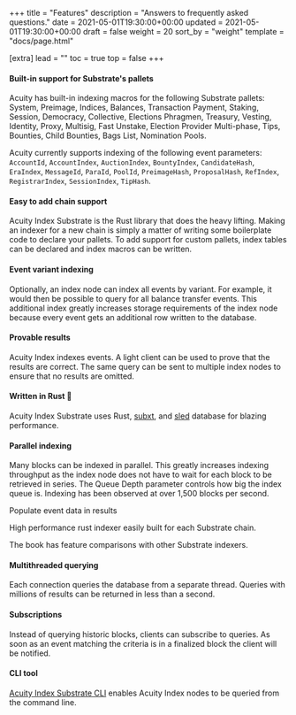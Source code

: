 +++
title = "Features"
description = "Answers to frequently asked questions."
date = 2021-05-01T19:30:00+00:00
updated = 2021-05-01T19:30:00+00:00
draft = false
weight = 20
sort_by = "weight"
template = "docs/page.html"

[extra]
lead = ""
toc = true
top = false
+++

#### Built-in support for Substrate's pallets

Acuity has built-in indexing macros for the following Substrate pallets: System, Preimage, Indices, Balances, Transaction Payment, Staking, Session, Democracy, Collective, Elections Phragmen, Treasury, Vesting, Identity, Proxy, Multisig, Fast Unstake, Election Provider Multi-phase, Tips, Bounties, Child Bounties, Bags List, Nomination Pools.

Acuity currently supports indexing of the following event parameters: `AccountId`, `AccountIndex`, `AuctionIndex`, `BountyIndex`, `CandidateHash`, `EraIndex`, `MessageId`, `ParaId`, `PoolId`, `PreimageHash`, `ProposalHash`, `RefIndex`, `RegistrarIndex`, `SessionIndex`, `TipHash`.


#### Easy to add chain support

Acuity Index Substrate is the Rust library that does the heavy lifting. Making an indexer for a new chain is simply a matter of writing some boilerplate code to declare your pallets. To add support for custom pallets, index tables can be declared and index macros can be written.


#### Event variant indexing

Optionally, an index node can index all events by variant. For example, it would then be possible to query for all balance transfer events. This additional index greatly increases storage requirements of the index node because every event gets an additional row written to the database.


#### Provable results

Acuity Index indexes events. A light client can be used to prove that the results are correct. The same query can be sent to multiple index nodes to ensure that no results are omitted. 


#### Written in Rust 🦀

Acuity Index Substrate uses Rust, [subxt](https://github.com/paritytech/subxt), and [sled](http://sled.rs/) database for blazing performance.

#### Parallel indexing

Many blocks can be indexed in parallel. This greatly increases indexing throughput as the index node does not have to wait for each block to be retrieved in series. The Queue Depth parameter controls how big the index queue is. Indexing has been observed at over 1,500 blocks per second. 

Populate event data in results

High performance rust indexer easily built for each Substrate chain.

The book has feature comparisons with other Substrate indexers.


#### Multithreaded querying

Each connection queries the database from a separate thread. Queries with millions of results can be returned in less than a second.


#### Subscriptions

Instead of querying historic blocks, clients can subscribe to queries. As soon as an event matching the criteria is in a finalized block the client will be notified.


#### CLI tool

[Acuity Index Substrate CLI](https://github.com/acuity-network/acuity-index-substrate-cli) enables Acuity Index nodes to be queried from the command line.
